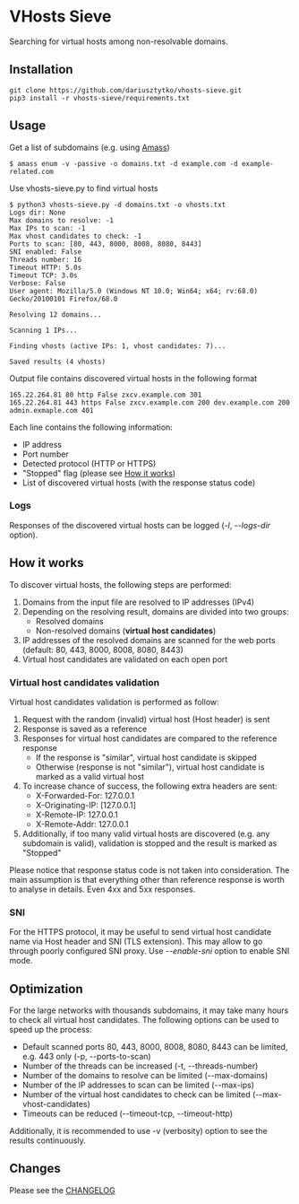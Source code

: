 # VHosts Sieve
Searching for virtual hosts among non-resolvable domains.

## Installation
```
git clone https://github.com/dariusztytko/vhosts-sieve.git
pip3 install -r vhosts-sieve/requirements.txt
```

## Usage
Get a list of subdomains (e.g. using [Amass](https://github.com/OWASP/Amass))
```
$ amass enum -v -passive -o domains.txt -d example.com -d example-related.com
```
Use vhosts-sieve.py to find virtual hosts
```
$ python3 vhosts-sieve.py -d domains.txt -o vhosts.txt
Logs dir: None
Max domains to resolve: -1
Max IPs to scan: -1
Max vhost candidates to check: -1
Ports to scan: [80, 443, 8000, 8008, 8080, 8443]
SNI enabled: False
Threads number: 16
Timeout HTTP: 5.0s
Timeout TCP: 3.0s
Verbose: False
User agent: Mozilla/5.0 (Windows NT 10.0; Win64; x64; rv:68.0) Gecko/20100101 Firefox/68.0

Resolving 12 domains...

Scanning 1 IPs...

Finding vhosts (active IPs: 1, vhost candidates: 7)...

Saved results (4 vhosts)
```
Output file contains discovered virtual hosts in the following format
```
165.22.264.81 80 http False zxcv.example.com 301
165.22.264.81 443 https False zxcv.example.com 200 dev.example.com 200 admin.exmaple.com 401
```
Each line contains the following information:
* IP address
* Port number
* Detected protocol (HTTP or HTTPS)
* "Stopped" flag (please see [How it works](#how-it-works))
* List of discovered virtual hosts (with the response status code)

### Logs
Responses of the discovered virtual hosts can be logged (*-l*, *--logs-dir* option).

## How it works
To discover virtual hosts, the following steps are performed:
1. Domains from the input file are resolved to IP addresses (IPv4)
1. Depending on the resolving result, domains are divided into two groups:
    * Resolved domains
    * Non-resolved domains (**virtual host candidates**)
1. IP addresses of the resolved domains are scanned for the web ports (default: 80, 443, 8000, 8008, 8080, 8443)
1. Virtual host candidates are validated on each open port

### Virtual host candidates validation
Virtual host candidates validation is performed as follow:
1. Request with the random (invalid) virtual host (Host header) is sent
1. Response is saved as a reference
1. Responses for virtual host candidates are compared to the reference response
    * If the response is "similar", virtual host candidate is skipped
    * Otherwise (response is not "similar"), virtual host candidate is marked as a valid virtual host
1. To increase chance of success, the following extra headers are sent:
    * X-Forwarded-For: 127.0.0.1
    * X-Originating-IP: [127.0.0.1]
    * X-Remote-IP: 127.0.0.1
    * X-Remote-Addr: 127.0.0.1
1. Additionally, if too many valid virtual hosts are discovered (e.g. any subdomain is valid), validation is stopped and the result is marked as "Stopped"

Please notice that response status code is not taken into consideration. The main assumption is that everything other than reference response is worth to analyse in details. Even 4xx and 5xx responses.

### SNI
For the HTTPS protocol, it may be useful to send virtual host candidate name via Host header and SNI (TLS extension).
This may allow to go through poorly configured SNI proxy.
Use *--enable-sni* option to enable SNI mode.

## Optimization
For the large networks with thousands subdomains, it may take many hours to check all virtual host candidates. The following options can be used to speed up the process:
* Default scanned ports 80, 443, 8000, 8008, 8080, 8443 can be limited, e.g. 443 only (-p, --ports-to-scan)
* Number of the threads can be increased (-t, --threads-number)
* Number of the domains to resolve can be limited (--max-domains)
* Number of the IP addresses to scan can be limited (--max-ips)
* Number of the virtual host candidates to check can be limited (--max-vhost-candidates)
* Timeouts can be reduced (--timeout-tcp, --timeout-http)

Additionally, it is recommended to use -v (verbosity) option to see the results continuously.

## Changes
Please see the [CHANGELOG](CHANGELOG)
